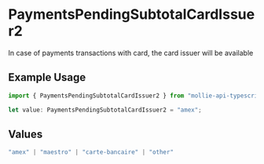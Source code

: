 # PaymentsPendingSubtotalCardIssuer2

In case of payments transactions with card, the card issuer will be available

## Example Usage

```typescript
import { PaymentsPendingSubtotalCardIssuer2 } from "mollie-api-typescript/models/operations";

let value: PaymentsPendingSubtotalCardIssuer2 = "amex";
```

## Values

```typescript
"amex" | "maestro" | "carte-bancaire" | "other"
```